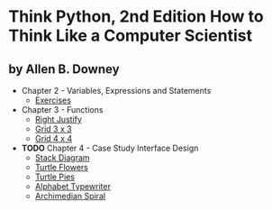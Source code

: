 # Think Python, 2nd Edition How to Think Like a Computer Scientist
## by Allen B. Downey

* Chapter 2 - Variables, Expressions and Statements
  * [Exercises](CH2%20-%20Variables,%20Expressions%20and%20Statements/2-2.py)
* Chapter 3 - Functions
  * [Right Justify](CH3%20-%20Functions/3-1.py)
  * [Grid 3 x 3](CH3%20-%20Functions/3-2.py)
  * [Grid 4 x 4](CH3%20-%20Functions/3-3.py)
* **TODO** Chapter 4 - Case Study Interface Design
  * [Stack Diagram](CH4%20-%20Case%20Study%20Interface%20Design/4-1.py)
  * [Turtle Flowers](CH4%20-%20Case%20Study%20Interface%20Design/4-2.py)
  * [Turtle Pies](CH4%20-%20Case%20Study%20Interface%20Design/4-3.py)
  * [Alphabet Typewriter](CH4%20-%20Case%20Study%20Interface%20Design/4-4.py)
  * [Archimedian Spiral](CH4%20-%20Case%20Study%20Interface%20Design/4-5.py)